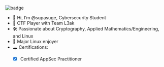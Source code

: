 ![badge](https://tryhackme-badges.s3.amazonaws.com/supasuge.png)
- 👋 Hi, I’m @supasuge, Cybersecurity Student
- 🎌 CTF Player with Team L3ak  ﻿ 
- 🛠️ Passionate about Cryptography, Applied Mathematics/Engineering, and Linux
- 🐧 Major Linux enjoyer
- 🕳 Certifications:
  - [x] Certified AppSec Practitioner
  



<!---
supasuge/supasuge is a ✨ special ✨ repository because its `README.md` (this file) appears on your GitHub profile.
You can click the Preview link to take a look at your changes.
--->
